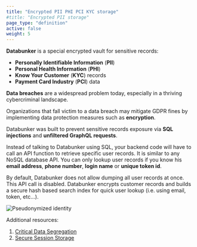 ```yaml
---
title: "Encrypted PII PHI PCI KYC storage"
#title: "Encrypted PII storage"
page_type: "definition"
active: false
weight: 5
---
```


**Databunker** is a special encrypted vault for sensitive records:
* **Personally Identifiable Information** (**PII**)
* **Personal Health Information** (**PHI**)
* **Know Your Customer** (**KYC**) records
* **Payment Card Industry** (**PCI**) data

**Data breaches** are a widespread problem today, especially in a thriving cybercriminal landscape.

Organizations that fall victim to a data breach may mitigate GDPR fines by implementing data protection measures such as **encryption**.

Databunker was built to prevent sensitive records exposure via **SQL injections** and **unfiltered GraphQL requests**.

Instead of talking to Databunker using SQL, your backend code will have to call an API function to retrieve specific user records. It is similar to any NoSQL database API. You can only lookup user records if you know his **email address**, **phone number**, **login name** or **unique token id**.

By default, Databunker does not allow dumping all user records at once. This API call is disabled. Databunker encrypts customer records and builds a secure hash based search index for quick user lookup (i.e. using email, token, etc...).

![Pseudonymized identity](/img/pseudonymized-identity.png)

Additional resources:
1. [Critical Data Segregation](/use-case/critical-data-segregation/)
1. [Secure Session Storage](/use-case/secure-session-storage/)

